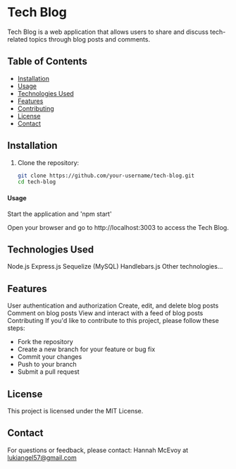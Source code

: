 # Tech Blog

Tech Blog is a web application that allows users to share and discuss tech-related topics through blog posts and comments.

## Table of Contents

- [Installation](#installation)
- [Usage](#usage)
- [Technologies Used](#technologies-used)
- [Features](#features)
- [Contributing](#contributing)
- [License](#license)
- [Contact](#contact)

## Installation

1. Clone the repository:

   ```bash
   git clone https://github.com/your-username/tech-blog.git
   cd tech-blog

#### Usage
Start the application and 'npm start'

Open your browser and go to http://localhost:3003 to access the Tech Blog.

## Technologies Used
Node.js
Express.js
Sequelize (MySQL)
Handlebars.js
Other technologies...

## Features
User authentication and authorization
Create, edit, and delete blog posts
Comment on blog posts
View and interact with a feed of blog posts
Contributing
If you'd like to contribute to this project, please follow these steps:
- Fork the repository
- Create a new branch for your feature or bug fix
- Commit your changes
- Push to your branch
- Submit a pull request
## License
This project is licensed under the MIT License.

## Contact
For questions or feedback, please contact:
Hannah McEvoy at lukiangel57@gmail.com

